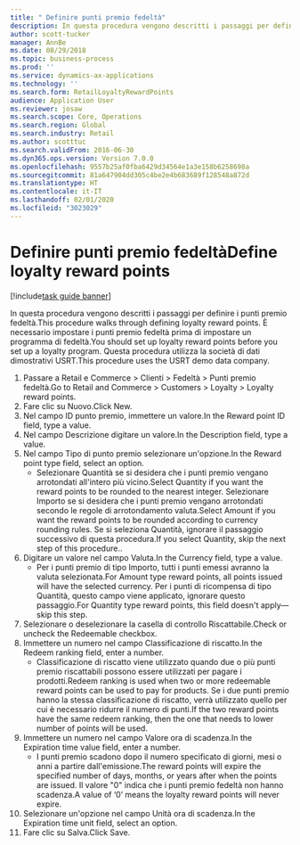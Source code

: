 ```yaml
---
title: " Definire punti premio fedeltà"
description: In questa procedura vengono descritti i passaggi per definire i punti premio fedeltà.
author: scott-tucker
manager: AnnBe
ms.date: 08/29/2018
ms.topic: business-process
ms.prod: ''
ms.service: dynamics-ax-applications
ms.technology: ''
ms.search.form: RetailLoyaltyRewardPoints
audience: Application User
ms.reviewer: josaw
ms.search.scope: Core, Operations
ms.search.region: Global
ms.search.industry: Retail
ms.author: scotttuc
ms.search.validFrom: 2016-06-30
ms.dyn365.ops.version: Version 7.0.0
ms.openlocfilehash: 9557b25af0fba6429d34564e1a3e158b6258698a
ms.sourcegitcommit: 81a647904dd305c4be2e4b683689f128548a872d
ms.translationtype: HT
ms.contentlocale: it-IT
ms.lasthandoff: 02/01/2020
ms.locfileid: "3023029"
---
```

# <a name="define-loyalty-reward-points"></a><span data-ttu-id="6ee81-103"> Definire punti premio fedeltà</span><span class="sxs-lookup"><span data-stu-id="6ee81-103">Define loyalty reward points</span></span>

[!include[task guide banner](../includes/task-guide-banner.md)]

<span data-ttu-id="6ee81-104">In questa procedura vengono descritti i passaggi per definire i punti premio fedeltà.</span><span class="sxs-lookup"><span data-stu-id="6ee81-104">This procedure walks through defining loyalty reward points.</span></span> <span data-ttu-id="6ee81-105">È necessario impostare i punti premio fedeltà prima di impostare un programma di fedeltà.</span><span class="sxs-lookup"><span data-stu-id="6ee81-105">You should set up loyalty reward points before you set up a loyalty program.</span></span> <span data-ttu-id="6ee81-106">Questa procedura utilizza la società di dati dimostrativi USRT.</span><span class="sxs-lookup"><span data-stu-id="6ee81-106">This procedure uses the USRT demo data company.</span></span>

1. <span data-ttu-id="6ee81-107">Passare a Retail e Commerce > Clienti > Fedeltà > Punti premio fedeltà.</span><span class="sxs-lookup"><span data-stu-id="6ee81-107">Go to Retail and Commerce > Customers > Loyalty > Loyalty reward points.</span></span>
2. <span data-ttu-id="6ee81-108">Fare clic su Nuovo.</span><span class="sxs-lookup"><span data-stu-id="6ee81-108">Click New.</span></span>
3. <span data-ttu-id="6ee81-109">Nel campo ID punto premio, immettere un valore.</span><span class="sxs-lookup"><span data-stu-id="6ee81-109">In the Reward point ID field, type a value.</span></span>
4. <span data-ttu-id="6ee81-110">Nel campo Descrizione digitare un valore.</span><span class="sxs-lookup"><span data-stu-id="6ee81-110">In the Description field, type a value.</span></span>
5. <span data-ttu-id="6ee81-111">Nel campo Tipo di punto premio selezionare un'opzione.</span><span class="sxs-lookup"><span data-stu-id="6ee81-111">In the Reward point type field, select an option.</span></span>
    * <span data-ttu-id="6ee81-112">Selezionare Quantità se si desidera che i punti premio vengano arrotondati all'intero più vicino.</span><span class="sxs-lookup"><span data-stu-id="6ee81-112">Select Quantity if you want the reward points to be rounded to the nearest integer.</span></span> <span data-ttu-id="6ee81-113">Selezionare Importo se si desidera che i punti premio vengano arrotondati secondo le regole di arrotondamento valuta.</span><span class="sxs-lookup"><span data-stu-id="6ee81-113">Select Amount if you want the reward points to be rounded according to currency rounding rules.</span></span> <span data-ttu-id="6ee81-114">Se si seleziona Quantità, ignorare il passaggio successivo di questa procedura.</span><span class="sxs-lookup"><span data-stu-id="6ee81-114">If you select Quantity, skip the next step of this procedure..</span></span>  
6. <span data-ttu-id="6ee81-115">Digitare un valore nel campo Valuta.</span><span class="sxs-lookup"><span data-stu-id="6ee81-115">In the Currency field, type a value.</span></span>
    * <span data-ttu-id="6ee81-116">Per i punti premio di tipo Importo, tutti i punti emessi avranno la valuta selezionata.</span><span class="sxs-lookup"><span data-stu-id="6ee81-116">For Amount type reward points, all points issued will have the selected currency.</span></span> <span data-ttu-id="6ee81-117">Per i punti di ricompensa di tipo Quantità, questo campo viene applicato, ignorare questo passaggio.</span><span class="sxs-lookup"><span data-stu-id="6ee81-117">For Quantity type reward points, this field doesn't apply—skip this step.</span></span>  
7. <span data-ttu-id="6ee81-118">Selezionare o deselezionare la casella di controllo Riscattabile.</span><span class="sxs-lookup"><span data-stu-id="6ee81-118">Check or uncheck the Redeemable checkbox.</span></span>
8. <span data-ttu-id="6ee81-119">Immettere un numero nel campo Classificazione di riscatto.</span><span class="sxs-lookup"><span data-stu-id="6ee81-119">In the Redeem ranking field, enter a number.</span></span>
    * <span data-ttu-id="6ee81-120">Classificazione di riscatto viene utilizzato quando due o più punti premio riscattabili possono essere utilizzati per pagare i prodotti.</span><span class="sxs-lookup"><span data-stu-id="6ee81-120">Redeem ranking is used when two or more redeemable reward points can be used to pay for products.</span></span> <span data-ttu-id="6ee81-121">Se i due punti premio hanno la stessa classificazione di riscatto, verrà utilizzato quello per cui è necessario ridurre il numero di punti.</span><span class="sxs-lookup"><span data-stu-id="6ee81-121">If the two reward points have the same redeem ranking, then the one that needs to lower number of points will be used.</span></span>  
9. <span data-ttu-id="6ee81-122">Immettere un numero nel campo Valore ora di scadenza.</span><span class="sxs-lookup"><span data-stu-id="6ee81-122">In the Expiration time value field, enter a number.</span></span>
    * <span data-ttu-id="6ee81-123">I punti premio scadono dopo il numero specificato di giorni, mesi o anni a partire dall'emissione.</span><span class="sxs-lookup"><span data-stu-id="6ee81-123">The reward points will expire the specified number of days, months, or years after when the points are issued.</span></span> <span data-ttu-id="6ee81-124">Il valore "0" indica che i punti premio fedeltà non hanno scadenza.</span><span class="sxs-lookup"><span data-stu-id="6ee81-124">A value of ‘0’ means the loyalty reward points will never expire.</span></span>  
10. <span data-ttu-id="6ee81-125">Selezionare un'opzione nel campo Unità ora di scadenza.</span><span class="sxs-lookup"><span data-stu-id="6ee81-125">In the Expiration time unit field, select an option.</span></span>
11. <span data-ttu-id="6ee81-126">Fare clic su Salva.</span><span class="sxs-lookup"><span data-stu-id="6ee81-126">Click Save.</span></span>

